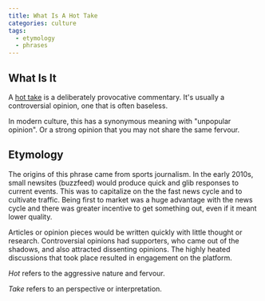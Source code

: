 ```yaml
---
title: What Is A Hot Take
categories: culture
tags:
  - etymology
  - phrases
---
```


## What Is It

A [hot take][1] is a deliberately provocative commentary.
It's usually a controversial opinion, one that is often baseless.

[1]: https://www.howtogeek.com/442145/what-is-a-hot-take-and-where-did-the-phrase-come-from/

In modern culture, this has a synonymous meaning with "unpopular opinion".
Or a strong opinion that you may not share the same fervour.

## Etymology

The origins of this phrase came from sports journalism.
In the early 2010s, small newsites (buzzfeed) would produce quick and glib responses to current events.
This was to capitalize on the the fast news cycle and to cultivate traffic.
Being first to market was a huge advantage with the news cycle and there was greater incentive to get something out,
even if it meant lower quality.

Articles or opinion pieces would be written quickly with little thought or research.
Controversial opinions had supporters, who came out of the shadows, and also attracted dissenting opinions.
The highly heated discussions that took place resulted in engagement on the platform.

*Hot* refers to the aggressive nature and fervour.

*Take* refers to an perspective or interpretation.
